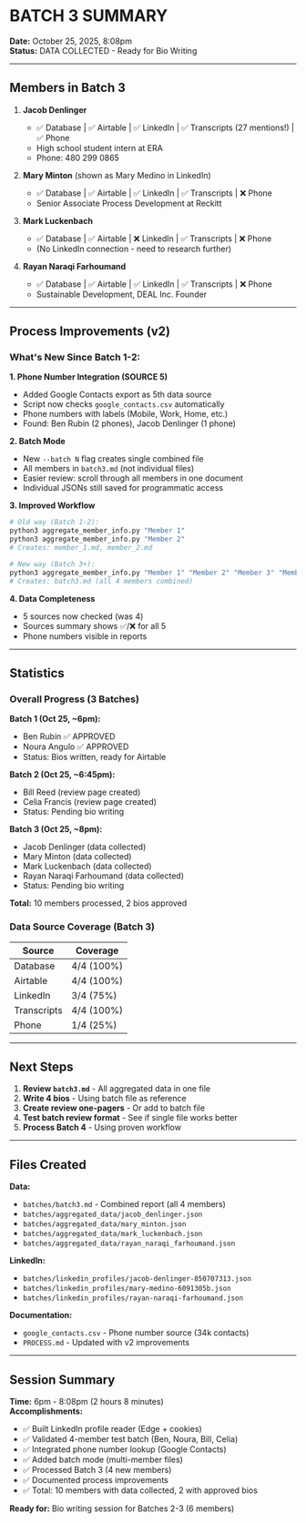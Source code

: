# BATCH 3 SUMMARY

**Date:** October 25, 2025, 8:08pm  
**Status:** DATA COLLECTED - Ready for Bio Writing

---

## Members in Batch 3

1. **Jacob Denlinger** 
   - ✅ Database | ✅ Airtable | ✅ LinkedIn | ✅ Transcripts (27 mentions!) | ✅ Phone
   - High school student intern at ERA
   - Phone: 480 299 0865

2. **Mary Minton** (shown as Mary Medino in LinkedIn)
   - ✅ Database | ✅ Airtable | ✅ LinkedIn | ✅ Transcripts | ❌ Phone
   - Senior Associate Process Development at Reckitt

3. **Mark Luckenbach**
   - ✅ Database | ✅ Airtable | ❌ LinkedIn | ✅ Transcripts | ❌ Phone
   - (No LinkedIn connection - need to research further)

4. **Rayan Naraqi Farhoumand**
   - ✅ Database | ✅ Airtable | ✅ LinkedIn | ✅ Transcripts | ❌ Phone
   - Sustainable Development, DEAL Inc. Founder

---

## Process Improvements (v2)

### What's New Since Batch 1-2:

**1. Phone Number Integration (SOURCE 5)**
- Added Google Contacts export as 5th data source
- Script now checks `google_contacts.csv` automatically
- Phone numbers with labels (Mobile, Work, Home, etc.)
- Found: Ben Rubin (2 phones), Jacob Denlinger (1 phone)

**2. Batch Mode**
- New `--batch N` flag creates single combined file
- All members in `batch3.md` (not individual files)
- Easier review: scroll through all members in one document
- Individual JSONs still saved for programmatic access

**3. Improved Workflow**
```bash
# Old way (Batch 1-2):
python3 aggregate_member_info.py "Member 1"
python3 aggregate_member_info.py "Member 2"
# Creates: member_1.md, member_2.md

# New way (Batch 3+):
python3 aggregate_member_info.py "Member 1" "Member 2" "Member 3" "Member 4" --batch 3
# Creates: batch3.md (all 4 members combined)
```

**4. Data Completeness**
- 5 sources now checked (was 4)
- Sources summary shows ✅/❌ for all 5
- Phone numbers visible in reports

---

## Statistics

### Overall Progress (3 Batches)

**Batch 1 (Oct 25, ~6pm):**
- Ben Rubin ✅ APPROVED
- Noura Angulo ✅ APPROVED  
- Status: Bios written, ready for Airtable

**Batch 2 (Oct 25, ~6:45pm):**
- Bill Reed (review page created)
- Celia Francis (review page created)
- Status: Pending bio writing

**Batch 3 (Oct 25, ~8pm):**
- Jacob Denlinger (data collected)
- Mary Minton (data collected)
- Mark Luckenbach (data collected)
- Rayan Naraqi Farhoumand (data collected)
- Status: Pending bio writing

**Total:** 10 members processed, 2 bios approved

### Data Source Coverage (Batch 3)

| Source | Coverage |
|--------|----------|
| Database | 4/4 (100%) |
| Airtable | 4/4 (100%) |
| LinkedIn | 3/4 (75%) |
| Transcripts | 4/4 (100%) |
| Phone | 1/4 (25%) |

---

## Next Steps

1. **Review `batch3.md`** - All aggregated data in one file
2. **Write 4 bios** - Using batch file as reference
3. **Create review one-pagers** - Or add to batch file
4. **Test batch review format** - See if single file works better
5. **Process Batch 4** - Using proven workflow

---

## Files Created

**Data:**
- `batches/batch3.md` - Combined report (all 4 members)
- `batches/aggregated_data/jacob_denlinger.json`
- `batches/aggregated_data/mary_minton.json`
- `batches/aggregated_data/mark_luckenbach.json`
- `batches/aggregated_data/rayan_naraqi_farhoumand.json`

**LinkedIn:**
- `batches/linkedin_profiles/jacob-denlinger-850707313.json`
- `batches/linkedin_profiles/mary-medino-6091305b.json`
- `batches/linkedin_profiles/rayan-naraqi-farhoumand.json`

**Documentation:**
- `google_contacts.csv` - Phone number source (34k contacts)
- `PROCESS.md` - Updated with v2 improvements

---

## Session Summary

**Time:** 6pm - 8:08pm (2 hours 8 minutes)  
**Accomplishments:**
- ✅ Built LinkedIn profile reader (Edge + cookies)
- ✅ Validated 4-member test batch (Ben, Noura, Bill, Celia)
- ✅ Integrated phone number lookup (Google Contacts)
- ✅ Added batch mode (multi-member files)
- ✅ Processed Batch 3 (4 new members)
- ✅ Documented process improvements
- ✅ Total: 10 members with data collected, 2 with approved bios

**Ready for:** Bio writing session for Batches 2-3 (6 members)
